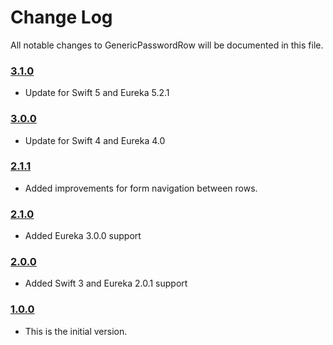 # Change Log
All notable changes to GenericPasswordRow will be documented in this file.

### [3.1.0](https://github.com/EurekaCommunity/GenericPasswordRow/releases/tag/3.1.0)
<!-- Released on 2020-07-09. -->

* Update for Swift 5 and Eureka 5.2.1

### [3.0.0](https://github.com/EurekaCommunity/GenericPasswordRow/releases/tag/3.0.0)
<!-- Released on 2017-09-27. -->

* Update for Swift 4 and Eureka 4.0

### [2.1.1](https://github.com/EurekaCommunity/GenericPasswordRow/releases/tag/2.1.1)
<!-- Released on 2017-06-22. -->

* Added improvements for form navigation between rows.

### [2.1.0](https://github.com/EurekaCommunity/GenericPasswordRow/releases/tag/2.1.0)
<!-- Released on 2017-04-25. -->

* Added Eureka 3.0.0 support

### [2.0.0](https://github.com/EurekaCommunity/GenericPasswordRow/releases/tag/2.0.0)
<!-- Released on 2016-09-6. -->

* Added Swift 3 and Eureka 2.0.1 support

### [1.0.0](https://github.com/EurekaCommunity/GenericPasswordRow/releases/tag/1.0.0)
<!-- Released on 2016-09-6. -->

* This is the initial version.

[xmartlabs]: https://xmartlabs.com
